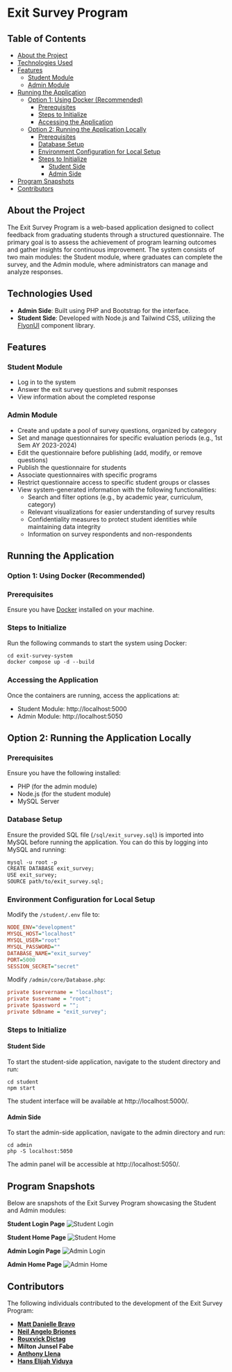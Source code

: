 # Exit Survey Program

## Table of Contents
- [About the Project](#about-the-project)
- [Technologies Used](#technologies-used)
- [Features](#features)
  - [Student Module](#student-module)
  - [Admin Module](#admin-module)
- [Running the Application](#running-the-application)
  - [Option 1: Using Docker (Recommended)](#option-1-using-docker-recommended)
    - [Prerequisites](#prerequisites)
    - [Steps to Initialize](#steps-to-initialize)
    - [Accessing the Application](#accessing-the-application)
  - [Option 2: Running the Application Locally](#option-2-running-the-application-locally)
    - [Prerequisites](#prerequisites-1)
    - [Database Setup](#database-setup)
    - [Environment Configuration for Local Setup](#environment-configuration-for-local-setup)
    - [Steps to Initialize](#steps-to-initialize-1)
      - [Student Side](#student-side)
      - [Admin Side](#admin-side)
- [Program Snapshots](#program-snapshots)
- [Contributors](#contributors)

## About the Project
The Exit Survey Program is a web-based application designed to collect feedback from graduating students through a structured questionnaire. The primary goal is to assess the achievement of program learning outcomes and gather insights for continuous improvement. The system consists of two main modules: the Student module, where graduates can complete the survey, and the Admin module, where administrators can manage and analyze responses.

## Technologies Used
- **Admin Side**: Built using PHP and Bootstrap for the interface.
- **Student Side**: Developed with Node.js and Tailwind CSS, utilizing the [FlyonUI](https://flyonui.com/) component library.

## Features

### Student Module
- Log in to the system
- Answer the exit survey questions and submit responses
- View information about the completed response

### Admin Module
- Create and update a pool of survey questions, organized by category
- Set and manage questionnaires for specific evaluation periods (e.g., 1st Sem AY 2023-2024)
- Edit the questionnaire before publishing (add, modify, or remove questions)
- Publish the questionnaire for students
- Associate questionnaires with specific programs
- Restrict questionnaire access to specific student groups or classes
- View system-generated information with the following functionalities:
    - Search and filter options (e.g., by academic year, curriculum, category)
    - Relevant visualizations for easier understanding of survey results
    - Confidentiality measures to protect student identities while maintaining data integrity
    - Information on survey respondents and non-respondents

## Running the Application

### Option 1: Using Docker (Recommended)

### Prerequisites
Ensure you have [Docker](https://www.docker.com/products/docker-desktop/) installed on your machine.

### Steps to Initialize
Run the following commands to start the system using Docker:

```markdown
cd exit-survey-system
docker compose up -d --build
```
### Accessing the Application
Once the containers are running, access the applications at:

- Student Module: http://localhost:5000
- Admin Module: http://localhost:5050

## Option 2: Running the Application Locally

### Prerequisites
Ensure you have the following installed:

- PHP (for the admin module)
- Node.js (for the student module)
- MySQL Server

### Database Setup
Ensure the provided SQL file (`/sql/exit_survey.sql`) is imported into MySQL before running the application. You can do this by logging into MySQL and running:

```markdown
mysql -u root -p
CREATE DATABASE exit_survey;
USE exit_survey;
SOURCE path/to/exit_survey.sql;
```

### Environment Configuration for Local Setup
Modify the `/student/.env` file to:

```ini
NODE_ENV="development"
MYSQL_HOST="localhost"
MYSQL_USER="root"
MYSQL_PASSWORD=""
DATABASE_NAME="exit_survey"
PORT=5000
SESSION_SECRET="secret"
```

Modify `/admin/core/Database.php`:
```ini
private $servername = "localhost";
private $username = "root";
private $password = "";
private $dbname = "exit_survey";
```


### Steps to Initialize

#### Student Side
To start the student-side application, navigate to the student directory and run:
```
cd student
npm start
```
The student interface will be available at http://localhost:5000/.

#### Admin Side
To start the admin-side application, navigate to the admin directory and run:
```
cd admin
php -S localhost:5050
```
The admin panel will be accessible at http://localhost:5050/.

## Program Snapshots
Below are snapshots of the Exit Survey Program showcasing the Student and Admin modules:

**Student Login Page**
![Student Login](snapshots/student-login.png)

**Student Home Page**
![Student Home](snapshots/student-home.png)

**Admin Login Page**
![Admin Login](snapshots/admin-login.png)

**Admin Home Page**
![Admin Home](snapshots/admin-home.png)

## Contributors
The following individuals contributed to the development of the Exit Survey Program:

- **[Matt Danielle Bravo](https://www.linkedin.com/in/matt-danielle-bravo-b68372284/)**
- **[Neil Angelo Briones](https://www.linkedin.com/in/neil-briones/)**
- **[Rouxvick Dictag](https://www.linkedin.com/in/rouxvick-dictag-79b6bb346/)**
- **Milton Junsel Fabe**
- **[Anthony Llena](https://www.linkedin.com/in/anthony-llena-031026182/)**
- **[Hans Elijah Viduya](https://www.linkedin.com/in/hanselijahv/)** 



